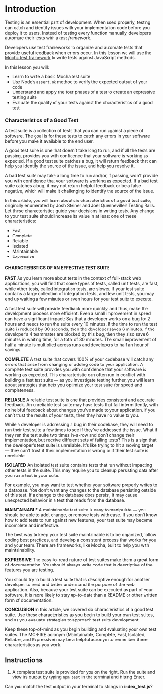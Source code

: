 # Introduction

Testing is an essential part of development. When used properly, testing can catch and identify issues with your implementation code before you deploy it to users. Instead of testing every function manually, developers automate their tests with a *test framework*.

Developers use test frameworks to organize and automate tests that provide useful feedback when errors occur. In this lesson we will use the [Mocha test framework](https://mochajs.org/) to write tests against JavaScript methods.

In this lesson you will:

- Learn to write a basic Mocha test suite
- Use Node’s ``assert.ok`` method to verify the expected output of your code
- Understand and apply the four phases of a test to create an expressive testing suite
- Evaluate the quality of your tests against the characteristics of a good test
  

### Characteristics of a Good Test

A test suite is a collection of tests that you can run against a piece of software. The goal is for these tests to catch any errors in your software before you make it available to the end user.

A good test suite is one that doesn’t take long to run, and if all the tests are passing, provides you with confidence that your software is working as expected. If a good test suite catches a bug, it will return feedback that can help you identify the source of the issue, and help you resolve it.

A bad test suite may take a long time to run and/or, if passing, won’t provide you with confidence that your software is working as expected. If a bad test suite catches a bug, it may not return helpful feedback or be a false negative, which will make it challenging to identify the source of the issue.

In this article, you will learn about six characteristics of a good test suite, originally enumerated by Josh Steiner and Joël Quenneville’s Testing Rails. Let these characteristics guide your decisions in writing tests. Any change to your test suite should increase its value in at least one of these characteristics:

- Fast
- Complete
- Reliable
- Isolated
- Maintainable
- Expressive

#### CHARACTERISTICS OF AN EFFECTIVE TEST SUITE

**FAST**
As you learn more about tests in the context of full-stack web applications, you will find that some types of tests, called unit tests, are fast, while other tests, called integration tests, are slower. If your test suite contains a large collection of integration tests, and few unit tests, you may end up waiting a few minutes or even hours for your test suite to execute.

A fast test suite will provide feedback more quickly, and thus, make the development process more efficient. Even a small improvement in speed can have a significant impact: Say that a developer works on a bug for 2 hours and needs to run the suite every 10 minutes. If the time to run the test suite is reduced by 30 seconds, then the developer saves 6 minutes. If the developer’s 4 teammates are blocked by this bug, then they also save 6 minutes in waiting time, for a total of 30 minutes. The small improvement of half a minute is multiplied across runs and developers to half an hour of savings.

**COMPLETE**
A test suite that covers 100% of your codebase will catch any errors that arise from changing or adding code to your application. A complete test suite provides you with confidence that your software is working as expected. This characteristic can often run in conflict with building a fast test suite — as you investigate testing further, you will learn about strategies that help you optimize your test suite for speed and completeness.

**RELIABLE**
A reliable test suite is one that provides consistent and accurate feedback. An unreliable test suite may have tests that fail intermittently, with no helpful feedback about changes you’ve made to your application. If you can’t trust the results of your tests, then they have no value to you.

While a developer is addressing a bug in their codebase, they will need to run their test suite a few times to see if they’ve addressed the issue. What if they run the test suite two times in-a-row and don’t change their implementation, but receive different sets of failing tests? This is a sign that the developer’s test suite is unreliable. It’s like trying to hit a moving target — they can’t trust if their implementation is wrong or if their test suite is unreliable.

**ISOLATED**
An isolated test suite contains tests that run without impacting other tests in the suite. This may require you to cleanup persisting data after you run a test in your suite.

For example, you may want to test whether your software properly writes to a database. You don’t want any changes to the database persisting outside of this test. If a change to the database does persist, it may cause unexpected behavior in a test that reads from the database.

**MAINTAINABLE**
A maintainable test suite is easy to manipulate — you should be able to add, change, or remove tests with ease. If you don’t know how to add tests to run against new features, your test suite may become incomplete and ineffective.

The best way to keep your test suite maintainable is to be organized, follow coding best practices, and develop a consistent process that works for you and your team. There are frameworks, like Mocha, built to help you with maintainability.

**EXPRESSIVE**
The easy-to-read nature of test suites make them a great form of documentation. You should always write code that is descriptive of the features you are testing.

You should try to build a test suite that is descriptive enough for another developer to read and better understand the purpose of the web application. Also, because your test suite can be executed as part of your software, it is more likely to stay up-to-date than a README or other written form of documentation.

**CONCLUSION**
In this article, we covered six characteristics of a good test suite. Use these characteristics as you begin to build your own test suites, and as you evaluate strategies to approach test suite development.

Keep these top-of-mind as you begin building and evaluating your own test suites. The MC-FIRE acronym (Maintainable, Complete, Fast, Isolated, Reliable, and Expressive) may be a helpful acronym to remember these characteristics as you work.


## Instructions

1. A complete test suite is provided for you on the right. Run the suite and view its output by typing ``npm test`` in the terminal and hitting Enter.

Can you match the test output in your terminal to strings in **index_test.js**?